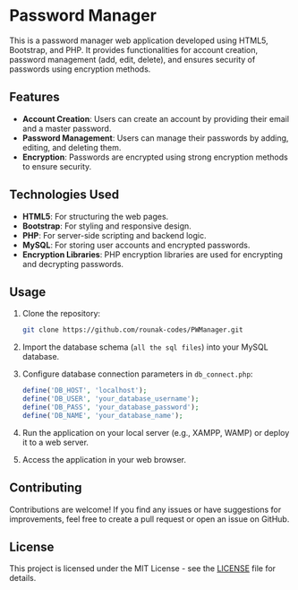 # Password Manager

This is a password manager web application developed using HTML5, Bootstrap, and PHP. It provides functionalities for account creation, password management (add, edit, delete), and ensures security of passwords using encryption methods.

## Features

- **Account Creation**: Users can create an account by providing their email and a master password.
- **Password Management**: Users can manage their passwords by adding, editing, and deleting them.
- **Encryption**: Passwords are encrypted using strong encryption methods to ensure security.

## Technologies Used

- **HTML5**: For structuring the web pages.
- **Bootstrap**: For styling and responsive design.
- **PHP**: For server-side scripting and backend logic.
- **MySQL**: For storing user accounts and encrypted passwords.
- **Encryption Libraries**: PHP encryption libraries are used for encrypting and decrypting passwords.

## Usage

1. Clone the repository:

    ```bash
    git clone https://github.com/rounak-codes/PWManager.git
    ```

2. Import the database schema (`all the sql files`) into your MySQL database.

3. Configure database connection parameters in `db_connect.php`:

    ```php
    define('DB_HOST', 'localhost');
    define('DB_USER', 'your_database_username');
    define('DB_PASS', 'your_database_password');
    define('DB_NAME', 'your_database_name');
    ```

4. Run the application on your local server (e.g., XAMPP, WAMP) or deploy it to a web server.

5. Access the application in your web browser.

## Contributing

Contributions are welcome! If you find any issues or have suggestions for improvements, feel free to create a pull request or open an issue on GitHub.

## License

This project is licensed under the MIT License - see the [LICENSE](LICENSE) file for details.
